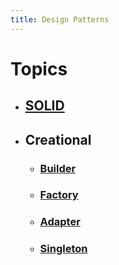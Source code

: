 ```yaml
---
title: Design Patterns
---
```


# Topics
- ## [SOLID](solid)
- ## Creational
	- ### [Builder](builder)
	- ### [Factory](factory)
	- ### [Adapter](adapter)
	- ### [Singleton](singleton)
	
